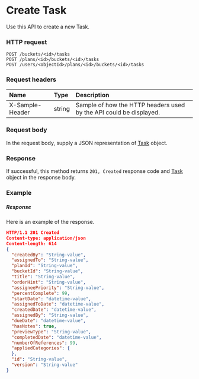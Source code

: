 # Create Task

Use this API to create a new Task.
### HTTP request
```http
POST /buckets/<id>/tasks
POST /plans/<id>/buckets/<id>/tasks
POST /users/<objectId>/plans/<id>/buckets/<id>/tasks

```
### Request headers
| Name       | Type | Description|
|:---------------|:--------|:----------|
| X-Sample-Header  | string  | Sample of how the HTTP headers used by the API could be displayed.|

### Request body
In the request body, supply a JSON representation of [Task](../resources/task.md) object.


### Response
If successful, this method returns `201, Created` response code and [Task](../resources/task.md) object in the response body.

### Example
##### Response
Here is an example of the response.
```json
HTTP/1.1 201 Created
Content-type: application/json
Content-length: 614
{
  "createdBy": "String-value",
  "assignedTo": "String-value",
  "planId": "String-value",
  "bucketId": "String-value",
  "title": "String-value",
  "orderHint": "String-value",
  "assigneePriority": "String-value",
  "percentComplete": 99,
  "startDate": "datetime-value",
  "assignedToDate": "datetime-value",
  "createdDate": "datetime-value",
  "assignedBy": "String-value",
  "dueDate": "datetime-value",
  "hasNotes": true,
  "previewType": "String-value",
  "completedDate": "datetime-value",
  "numberOfReferences": 99,
  "appliedCategories": {
  },
  "id": "String-value",
  "version": "String-value"
}
```
